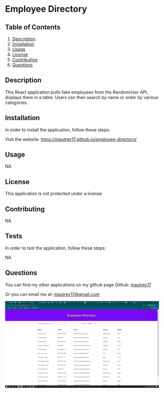 # Employee Directory




## Table of Contents
1. [Description](#Description)
2. [Installation](#Installation)
3. [Usage](#Usage)
4. [License](#License)
5. [Contributing](#Contributing)
6. [Questions](#Questions)

## Description
This React application pulls fake employees from the RandomUser API, displays them in a table. Users can then search by name or order by various categories.

## Installation
In order to install the application, follow these steps: 

Visit the website: https://mautrey17.github.io/employee-directory/

## Usage
NA

## License
This application is not protected under a license

## Contributing
NA

## Tests
In order to test the application, follow these steps:

NA

## Questions
You can find my other applications on my github page
Github: [mautrey17](https://github.com/mautrey17) 

Or you can email me at: mautrey17@gmail.com

![alt text](public/employeeScreenshot.png)